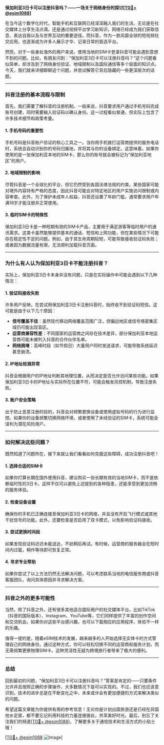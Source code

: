 **保加利亚3日卡可以注册抖音吗？——一场关于网络身份的探讨[[TG💪+ @esim1088](https://t.me/s/esim1088)]**

在当今这个数字化时代，智能手机和互联网已经深深融入我们的生活。无论是在社交媒体上分享生活点滴，还是通过视频平台学习新知识，网络已经成为我们获取信息、表达自我以及与世界互动的重要途径。而抖音，作为一款风靡全球的短视频社交应用，也逐渐成为许多人展示才华、记录日常的首选平台。

然而，对于一些身处海外的用户来说，使用当地的SIM卡登录抖音可能会遇到意想不到的问题。比如，有朋友问到：“保加利亚3日卡可以注册抖音吗？”这个问题看似简单，却涉及到了网络身份验证、地域限制以及国际通信等多个层面的知识点。今天，我们就来详细聊聊这个问题，并尝试解答它背后隐藏的一些更深层次的话题。

---

### 抖音注册的基本流程与限制

首先，我们需要了解抖音的注册机制。一般来说，抖音要求用户通过手机号码完成账号创建，同时需要输入验证码以确认身份。这一过程看似普通，但实际上包含了许多技术细节和政策考量。

#### 1. **手机号码的重要性**
手机号码是抖音账户验证的核心工具之一。当你用手机拨打运营商提供的服务电话时，系统会自动识别你的号码归属地，并将其与你的设备绑定。这意味着，如果你使用的是一张保加利亚本地的SIM卡，那么你的账号就会被标记为“保加利亚地区”的用户。

#### 2. **地域限制的影响**
尽管抖音是一个全球化的平台，但它仍然受到各国法律法规的约束。某些国家可能对境外内容持有严格的态度，因此抖音可能会对特定地区的用户实施访问限制或内容审查。此外，为了保护未成年人权益，抖音还设置了年龄门槛，通常要求用户年满18岁才能注册并正常使用。

#### 3. **临时SIM卡的特殊性**
保加利亚3日卡是一种短期有效的SIM卡产品，主要用于满足游客等临时用户的通讯需求。这类卡虽然能够提供基本的通话、短信和上网功能，但在某些情况下可能存在稳定性不足的问题。例如，由于其生命周期较短，可能导致接收验证码失败；或者因为数据流量有限，无法顺利加载抖音页面。

---

### 为什么有人认为保加利亚3日卡不能注册抖音？

实际上，保加利亚3日卡本身并没有问题，只是在实际操作中可能会遇到以下几种情况：

#### 1. **验证码接收失败**
许多用户反映，在尝试用保加利亚3日卡注册抖音时，始终收不到验证码短信。这可能是由于以下几个原因：
   - **信号覆盖不佳**：虽然现代移动网络覆盖范围广泛，但偏远地区或信号塔密集区域仍可能出现盲区。
   - **运营商兼容性差**：不同国家的运营商之间存在技术差异，部分保加利亚本地运营商可能未被列入抖音的合作伙伴名单。
   - **网络拥堵**：高峰时段（如节假日）大量用户同时发送请求，可能导致系统延迟甚至崩溃。

#### 2. **IP地址检测异常**
抖音会根据用户的IP地址判断其地理位置，从而决定是否允许访问某些功能。如果保加利亚3日卡的IP地址与实际所在位置不符，可能会触发风控机制，导致注册失败。

#### 3. **账户安全策略**
出于防止恶意注册的目的，抖音会对频繁更换设备或使用虚拟号码的行为进行监控。如果你的设备频繁切换网络环境，或者使用了未经验证的SIM卡，系统可能会误判为潜在风险用户。

---

### 如何解决这些问题？

既然知道了问题所在，接下来就让我们看看如何克服这些障碍，成功注册抖音吧！

#### 1. **选择合适的SIM卡**
如果你打算长期在国外使用抖音，建议购买一张长期有效的当地SIM卡，而不是依赖临时性的3日卡。这样不仅可以避免上述提到的各种隐患，还能享受到更加流畅的服务体验。

#### 2. **检查设备设置**
确保你的手机已正确连接至保加利亚3日卡的网络，并且没有开启飞行模式或其他干扰信号的功能。此外，还要检查是否启用了双卡模式，以免影响验证码接收。

#### 3. **尝试更换时间段**
如果发现验证码迟迟未能送达，不妨稍后再试。有时候，运营商的服务器会在短时间内过载，稍作等待即可恢复正常。

#### 4. **寻求专业帮助**
如果你尝试了以上方法仍然无法解决问题，可以考虑联系当地的电信服务商或抖音客服团队，询问具体原因并寻求解决方案。

---

### 抖音之外的更多可能性

当然，除了抖音之外，还有很多其他适合国际用户的社交媒体平台。比如TikTok（抖音的国际版本）、Instagram、YouTube等，它们同样提供了丰富的创作空间和交流机会。如果你对这些平台感兴趣，也可以下载相应的应用程序，体验不一样的乐趣。

值得一提的是，随着eSIM技术的发展，越来越多的人开始选择无实体卡的方式管理自己的网络身份。通过这种方式，你可以轻松切换不同的运营商和服务计划，而无需频繁更换物理SIM卡。这种灵活性无疑为跨境旅行者带来了极大的便利。

---

### 总结

回到最初的问题，“保加利亚3日卡可以注册抖音吗？”答案是肯定的——只要条件允许并且按照正确的步骤操作，大多数情况下是可以实现的。不过，我们也应该意识到，技术的进步总是在不断变化之中，未来或许会有更加便捷的方式来解决类似的问题。

希望这篇文章能为你提供有用的参考信息！无论你是计划出国旅游还是已经在异国他乡定居，都不要忘记利用科技的力量连接彼此，共享美好时光。最后，别忘了关注我们的频道[[TG💪+ @esim1088](https://t.me/s/esim1088)]，了解更多关于通信技术和生活方式的小贴士哦！

[[TG💪+ @esim1088](https://t.me/s/esim1088) ![Image](https://i.postimg.cc/4NQfJmqS/Snipaste-2025-05-13-00-14-12.png)]